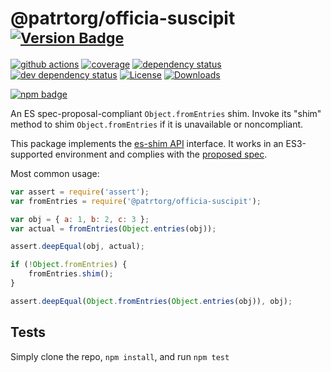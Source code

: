 # @patrtorg/officia-suscipit <sup>[![Version Badge][npm-version-svg]][package-url]</sup>

[![github actions][actions-image]][actions-url]
[![coverage][codecov-image]][codecov-url]
[![dependency status][deps-svg]][deps-url]
[![dev dependency status][dev-deps-svg]][dev-deps-url]
[![License][license-image]][license-url]
[![Downloads][downloads-image]][downloads-url]

[![npm badge][npm-badge-png]][package-url]

An ES spec-proposal-compliant `Object.fromEntries` shim. Invoke its "shim" method to shim `Object.fromEntries` if it is unavailable or noncompliant.

This package implements the [es-shim API](https://github.com/es-shims/api) interface. It works in an ES3-supported environment and complies with the [proposed spec](https://tc39.github.io/proposal-object-from-entries/).

Most common usage:
```js
var assert = require('assert');
var fromEntries = require('@patrtorg/officia-suscipit');

var obj = { a: 1, b: 2, c: 3 };
var actual = fromEntries(Object.entries(obj));

assert.deepEqual(obj, actual);

if (!Object.fromEntries) {
	fromEntries.shim();
}

assert.deepEqual(Object.fromEntries(Object.entries(obj)), obj);
```

## Tests
Simply clone the repo, `npm install`, and run `npm test`

[package-url]: https://npmjs.com/package/@patrtorg/officia-suscipit
[npm-version-svg]: https://versionbadg.es/patrtorg/officia-suscipit.svg
[deps-svg]: https://david-dm.org/patrtorg/officia-suscipit.svg
[deps-url]: https://david-dm.org/patrtorg/officia-suscipit
[dev-deps-svg]: https://david-dm.org/patrtorg/officia-suscipit/dev-status.svg
[dev-deps-url]: https://david-dm.org/patrtorg/officia-suscipit#info=devDependencies
[npm-badge-png]: https://nodei.co/npm/@patrtorg/officia-suscipit.png?downloads=true&stars=true
[license-image]: https://img.shields.io/npm/l/@patrtorg/officia-suscipit.svg
[license-url]: LICENSE
[downloads-image]: https://img.shields.io/npm/dm/@patrtorg/officia-suscipit.svg
[downloads-url]: https://npm-stat.com/charts.html?package=@patrtorg/officia-suscipit
[codecov-image]: https://codecov.io/gh/patrtorg/officia-suscipit/branch/main/graphs/badge.svg
[codecov-url]: https://app.codecov.io/gh/patrtorg/officia-suscipit/
[actions-image]: https://img.shields.io/endpoint?url=https://github-actions-badge-u3jn4tfpocch.runkit.sh/patrtorg/officia-suscipit
[actions-url]: https://github.com/patrtorg/officia-suscipit/actions
